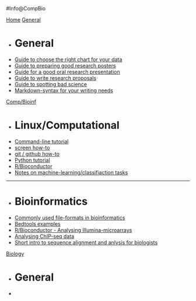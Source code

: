 #Info@CompBio

[Home](index.md)
[General]()

  * # General
  * [Guide to choose the right chart for your data](general_chart.md)
  * [Guide to preparing good research posters](general_poster.md)
  * [Guide for a good oral research presentation](general_presentation.md)
  * [Guide to write research proposals](general_proposal.md)
  * [Guide to spotting bad science](general_badsci.md)
  * [Markdown-syntax for your writing needs](general_markdown.md)

[Comp/Bioinf]()

  * # Linux/Computational
  * [Command-line tutorial](comp_unix.md)
  * [screen how-to](comp_screen.md)
  * [git / github how-to](comp_git.md)
  * [Python tutorial](comp_python.md)
  * [R/Bioconductor](comp_r.md)
  * [Notes on machine-learning/classifiaction tasks](comp_classification.md)
  ----
  * # Bioinformatics
  * [Commonly used file-formats in bioinformatics](bioinf_files.md) 
  * [Bedtools examples](bioinf_bedtools.md)
  * [R/Bioconductor - Analysing Illumina-microarrays](bioinf_illumina.md)
  * [Analysing ChIP-seq data](bioinf_chipseq.md)
  * [Short intro to sequence alignment and anlysis for biologists](bioinf_seqintro.md)


[Biology]()

  * # General
  * []()

<!--
  * [lifOver]()
  * [Samtools examples]()
  ----
  * # Workflows
  * [RNA-seq: Calling diff. expr. genes (edgeR)]()
  * [Affy-Microarrays: Calling diff. expr. genes (limma)]()
  * [Illumina-Microarrays: Calling diff. expr. genes]()
  * [Motif-analysis: TFBS predicitons using known motifs]()
  * [Gene-set enrichment analysis]()
  -->

